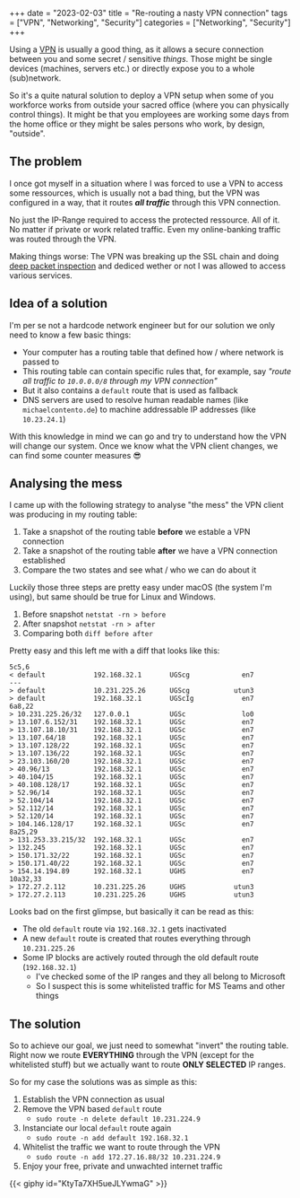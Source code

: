 +++
date = "2023-02-03"
title = "Re-routing a nasty VPN connection"
tags = ["VPN", "Networking", "Security"]
categories = ["Networking", "Security"]
+++

Using a [VPN][] is usually a good thing, as it allows a secure connection between you and some secret / sensitive _things_. Those might be single devices (machines, servers etc.) or directly expose you to a whole (sub)network. <!--more-->

So it's a quite natural solution to deploy a VPN setup when some of you workforce works from outside your sacred office (where you can physically control things). It might be that you employees are working some days from the home office or they might be sales persons who work, by design, "outside".

## The problem

I once got myself in a situation where I was forced to use a VPN to access some ressources, which is usually not a bad thing, but the VPN was configured in a way, that it routes _**all traffic**_ through this VPN connection.

No just the IP-Range required to access the protected ressource. All of it. No matter if private or work related traffic. Even my online-banking traffic was routed through the VPN.

Making things worse: The VPN was breaking up the SSL chain and doing [deep packet inspection][DPI] and dediced wether or not I was allowed to access various services.

## Idea of a solution

I'm per se not a hardcode network engineer but for our solution we only need to know a few basic things:

- Your computer has a routing table that defined how / where network is passed to
- This routing table can contain specific rules that, for example, say _"route all traffic to `10.0.0.0/8` through my VPN connection"_
- But it also contains a `default` route that is used as fallback
- DNS servers are used to resolve human readable names (like `michaelcontento.de`) to machine addressable IP addresses (like `10.23.24.1`)

With this knowledge in mind we can go and try to understand how the VPN will change our system. Once we know what the VPN client changes, we can find some counter measures 😎

## Analysing the mess

I came up with the following strategy to analyse "the mess" the VPN client was producing in my routing table:

1. Take a snapshot of the routing table **before** we estable a VPN connection
2. Take a snapshot of the routing table **after** we have a VPN connection established
3. Compare the two states and see what / who we can do about it

Luckily those three steps are pretty easy under macOS (the system I'm using), but same should be true for Linux and Windows.

1. Before snapshot `netstat -rn > before`
2. After snapshot `netstat -rn > after`
3. Comparing both `diff before after`

Pretty easy and this left me with a diff that looks like this:

```
5c5,6
< default            192.168.32.1       UGScg             en7
---
> default            10.231.225.26      UGScg           utun3
> default            192.168.32.1       UGScIg            en7
6a8,22
> 10.231.225.26/32   127.0.0.1          UGSc              lo0
> 13.107.6.152/31    192.168.32.1       UGSc              en7
> 13.107.18.10/31    192.168.32.1       UGSc              en7
> 13.107.64/18       192.168.32.1       UGSc              en7
> 13.107.128/22      192.168.32.1       UGSc              en7
> 13.107.136/22      192.168.32.1       UGSc              en7
> 23.103.160/20      192.168.32.1       UGSc              en7
> 40.96/13           192.168.32.1       UGSc              en7
> 40.104/15          192.168.32.1       UGSc              en7
> 40.108.128/17      192.168.32.1       UGSc              en7
> 52.96/14           192.168.32.1       UGSc              en7
> 52.104/14          192.168.32.1       UGSc              en7
> 52.112/14          192.168.32.1       UGSc              en7
> 52.120/14          192.168.32.1       UGSc              en7
> 104.146.128/17     192.168.32.1       UGSc              en7
8a25,29
> 131.253.33.215/32  192.168.32.1       UGSc              en7
> 132.245            192.168.32.1       UGSc              en7
> 150.171.32/22      192.168.32.1       UGSc              en7
> 150.171.40/22      192.168.32.1       UGSc              en7
> 154.14.194.89      192.168.32.1       UGHS              en7
10a32,33
> 172.27.2.112       10.231.225.26      UGHS            utun3
> 172.27.2.113       10.231.225.26      UGHS            utun3
```

Looks bad on the first glimpse, but basically it can be read as this:

- The old `default` route via `192.168.32.1` gets inactivated
- A new `default` route is created that routes everything through `10.231.225.26`
- Some IP blocks are actively routed through the old default route (`192.168.32.1`)
    - I've checked some of the IP ranges and they all belong to Microsoft
    - So I suspect this is some whitelisted traffic for MS Teams and other things

## The solution

So to achieve our goal, we just need to somewhat "invert" the routing table. Right now we route **EVERYTHING** through the VPN (except for the whitelisted stuff) but we actually want to route **ONLY SELECTED** IP ranges.

So for my case the solutions was as simple as this:

1. Establish the VPN connection as usual
2. Remove the VPN based `default` route
    - `sudo route -n delete default 10.231.224.9`
3. Instanciate our local `default` route again
    - `sudo route -n add default 192.168.32.1`
4. Whitelist the traffic we want to route through the VPN
    - `sudo route -n add 172.27.16.88/32 10.231.224.9`
5. Enjoy your free, private and unwachted internet traffic

{{< giphy id="KtyTa7XH5ueJLYwmaG" >}}

  [DPI]: https://en.wikipedia.org/wiki/Deep_packet_inspection
  [VPN]: https://en.wikipedia.org/wiki/Virtual_private_network
